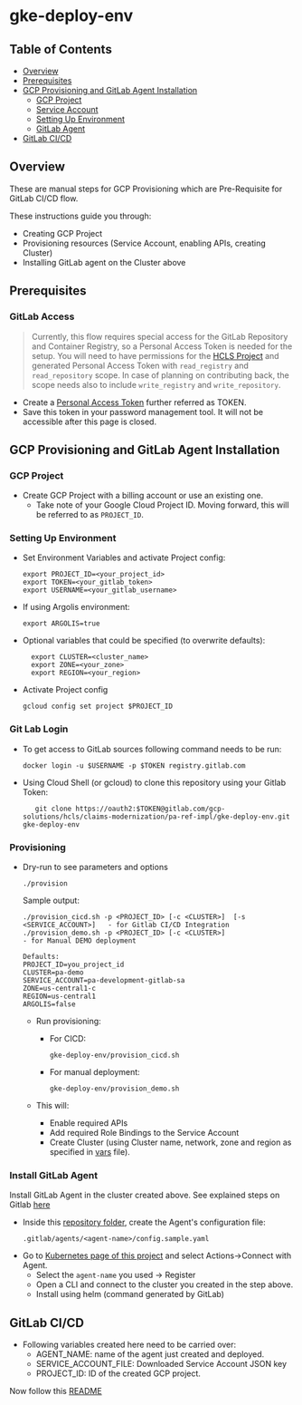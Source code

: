 # gke-deploy-env
## Table of Contents
- [Overview](#overview)
- [Prerequisites](#prerequisites)
- [GCP Provisioning and GitLab Agent Installation](#gcp-agent)
  * [GCP Project](#gcp-project)
  * [Service Account](#service-account)
  * [Setting Up Environment](#setting-up-environment)
  * [GitLab Agent](#gitlab-agent)
- [GitLab CI/CD](#gitlab_ci_cd)

## Overview                 

These are manual steps for GCP Provisioning which are Pre-Requisite for GitLab CI/CD flow.

These instructions guide you through:
- Creating GCP Project
- Provisioning resources (Service Account, enabling APIs, creating Cluster)
- Installing GitLab agent on the Cluster above

## Prerequisites  <a name="prerequisites"></a>

### GitLab Access
> Currently, this flow requires special access for the GitLab Repository and Container Registry, so a Personal Access Token is needed for the setup.
You will need to have permissions for the [HCLS Project](https://gitlab.com/gcp-solutions/hcls/claims-modernization) and generated Personal Access Token with `read_registry` and `read_repository` scope.
In case of planning on contributing back, the scope needs also to include `write_registry` and `write_repository`.

- Create a [Personal Access Token](https://docs.gitlab.com/ee/user/profile/personal_access_tokens.html#create-a-personal-access-token) further referred as TOKEN.
- Save this token in your password management tool. It will not be accessible after this page is closed.

## GCP Provisioning and GitLab Agent Installation <a name="gcp_agent"></a>

### GCP Project
- Create GCP Project with a billing account or use an existing one. 
  * Take note of your Google Cloud Project ID. Moving forward, this will be referred to as `PROJECT_ID`.
  
### Setting Up Environment

- Set Environment Variables and activate Project config:
  ```shell
  export PROJECT_ID=<your_project_id>
  export TOKEN=<your_gitlab_token>
  export USERNAME=<your_gitlab_username>
  ```
- If using Argolis environment:
  ```shell
  export ARGOLIS=true
  ```
- Optional variables that could be specified (to overwrite defaults):
  ```shell
    export CLUSTER=<cluster_name>
    export ZONE=<your_zone>
    export REGION=<your_region>
  ```  

- Activate Project config
    ```shell
    gcloud config set project $PROJECT_ID
    ```
  
### Git Lab Login

- To get access to GitLab sources following command needs to be run:
  ```shell
  docker login -u $USERNAME -p $TOKEN registry.gitlab.com
  ```

- Using Cloud Shell (or gcloud) to clone this repository using your Gitlab Token:
    ```shell
       git clone https://oauth2:$TOKEN@gitlab.com/gcp-solutions/hcls/claims-modernization/pa-ref-impl/gke-deploy-env.git gke-deploy-env
    ```
### Provisioning

- Dry-run to see parameters and options
     ```shell
    ./provision
    ```

    Sample output:
  ```shell
  ./provision_cicd.sh -p <PROJECT_ID> [-c <CLUSTER>]  [-s <SERVICE_ACCOUNT>]   - for Gitlab CI/CD Integration
  ./provision_demo.sh -p <PROJECT_ID> [-c <CLUSTER>]                            - for Manual DEMO deployment
  
  Defaults:
  PROJECT_ID=you_project_id
  CLUSTER=pa-demo
  SERVICE_ACCOUNT=pa-development-gitlab-sa
  ZONE=us-central1-c
  REGION=us-central1
  ARGOLIS=false
  ```
  

  * Run provisioning:
    * For CICD:
      ```shell
      gke-deploy-env/provision_cicd.sh
      ```
    * For manual deployment:
      ```shell
      gke-deploy-env/provision_demo.sh
      ```    

  * This will:
      - Enable required APIs
      - Add required Role Bindings to the Service Account
      - Create Cluster (using Cluster name, network, zone and region as specified in [vars](vars) file).

### Install GitLab Agent <a name="gitlab-agent"></a>
Install GitLab Agent in the cluster created above. See explained steps on Gitlab [here](https://docs.gitlab.com/ee/user/clusters/agent/install/index.html#create-the-agents-configuration-file)
- Inside this [repository folder](https://gitlab.com/gcp-solutions/hcls/claims-modernization/pa-ref-impl/gke-deploy-env/-/tree/main/.gitlab/agents), create the Agent's configuration file:
  ```shell
  .gitlab/agents/<agent-name>/config.sample.yaml
  ```
- Go to [Kubernetes page of this project](https://gitlab.com/gcp-solutions/hcls/claims-modernization/pa-ref-impl/gke-deploy-env/-/clusters) and select Actions->Connect with Agent.
  - Select the `agent-name` you used -> Register
  - Open a CLI and connect to the cluster you created in the step above. 
  - Install using helm (command generated by GitLab)

## GitLab CI/CD <a name="gitlab_ci_cd"></a>
- Following variables created here need to be carried over:
  - AGENT_NAME: name of the agent just created and deployed. 
  - SERVICE_ACCOUNT_FILE: Downloaded Service Account JSON key
  - PROJECT_ID: ID of the created GCP project.
  
Now follow this [README](https://gitlab.com/gcp-solutions/hcls/claims-modernization/pa-ref-impl/DRLS-GCP/-/blob/main/GitLabREADME.md)







